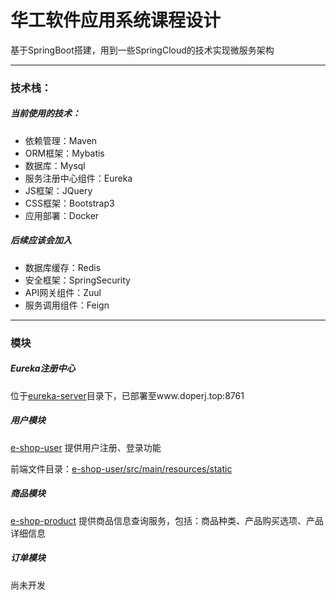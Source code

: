 # 华工软件应用系统课程设计
基于SpringBoot搭建，用到一些SpringCloud的技术实现微服务架构

---
### 技术栈：
##### 当前使用的技术：
- 依赖管理：Maven
- ORM框架：Mybatis
- 数据库：Mysql
- 服务注册中心组件：Eureka
- JS框架：JQuery
- CSS框架：Bootstrap3
- 应用部署：Docker
##### 后续应该会加入
- 数据库缓存：Redis
- 安全框架：SpringSecurity
- API网关组件：Zuul
- 服务调用组件：Feign

---
### 模块
##### Eureka注册中心
位于[eureka-server](https://github.com/DoperJ/JavaEShop/tree/master/eureka-server)目录下，已部署至www.doperj.top:8761
##### 用户模块
[e-shop-user](https://github.com/DoperJ/JavaEShop/tree/master/e-shop-user)
提供用户注册、登录功能

前端文件目录：[e-shop-user/src/main/resources/static](https://github.com/DoperJ/JavaEShop/tree/master/e-shop-user/src/main/resources/static)
##### 商品模块
[e-shop-product](https://github.com/DoperJ/JavaEShop/tree/master/e-shop-product)
提供商品信息查询服务，包括：商品种类、产品购买选项、产品详细信息
##### 订单模块
尚未开发
